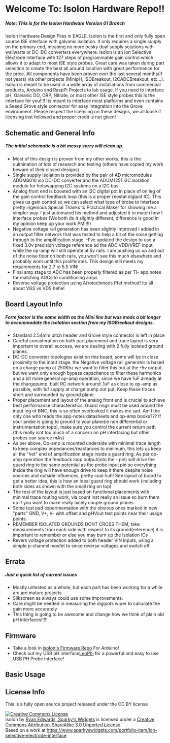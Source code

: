 Welcome To: IsoIon Hardware Repo!!
================================


##### Note: This is for the IsoIon Hardware Version 01 Branch

IsoIon Hardware Design Files in EAGLE. IsoIon is the first and only fully open source ISE interface with galvanic isolation. It only requires a single supply on the primary end, meaning no more pesky dual supply solutions with wallwarts or DC-DC converters everywhere. IsoIon is an Ion Selective Electrode Interface with 127 steps of programmable gain control which allows it to adapt to most ISE style probes. Great care was taken during part selection to create the best all around solution with great performance for the price. All components have been proven over the last several months(if not years) via other projects (MinipH, ISOBreakout, I2CADCBreakout, etc...). IsoIon is meant to be used in a wide array of installations from commercial products, Arduino and RaspPi Projects to lab usage. If you need to interface pH, Galvanic DO, ORP, Nitrate, or most other ISE style probes this is the interface for you!!!! Its meant to interface most platforms and even contains a Seeed Grove style connector for easy integration into the Grove environment.
Please respect the licensing on these designs, we all loose if licensing inst followed and proper credit is not given!



Schematic and General Info
-------------------------
##### The initial schematic is a bit messy sorry will clean up.

- Most of this design is proven from my other works, this is the culmination of lots of research and testing (others have copied my work beware of their closed designs)
- Single supply Isolation is provided by the pair of AD micromodules ADUM6010 iso DC-DC converter and the ADUM1251 I2C isolation module for hotswapping I2C systems on a I2C bus 
- Analog front end is boosted with an I2C digital pot in place of on leg of the gain control feedback loop (this is a proper reostat digipot IC). This gives us gain control so we can select what type of probe to interface pretty ingenious Special Thanks to Practical Maker for showing me a simpler way. I just automated his method and adjusted it to match how I interface probes (We both do it slightly different, difference is good in my opinion keep up your work PM!!!!)
- Negative voltage rail generation has been slightly improved I added in an output filter network that was tested to help a bit of the noise getting through to the amplification stage.
-I've updated the design to use a fixed 3.0v precision voltage reference ad the ADC VDD/VREF input, while the op-amp will still operate at 5v rails. I am pushing us up and out of the noise floor on both rails, you won't see this much elsewhere and probably wont until this proliferates. This design still meets my requirements for 2.7 to 5.5 VIN!
- Final amp stage to ADC has been properly filtered as per TI- app notes for matching ADCs to conditioning amps
- Reverse voltage protection using Afrotechmods Pfet method! Its all about VGS vs VDS hehe!

Board Layout Info
-------------------------
##### Form factor is the same width as the Mini line but was made a bit longer to accommodate the Isolation section from my ISOBreakout designs.

- Standard 2.54mm pitch header and Grove style connector is left in place
- Careful consideration on both part placement and trace layout is very important to overall success, we are dealing with 2 fully isolated ground planes.
- DC-DC converter topologies exist on this board, some will be in close proximity to the input stage. the Negative voltage rail generator is based on a charge pump at 250Khz we want to filter this out at the -5v output, but we want only enough bypass capacitance to filter these harmonics and a bit more general op-amp operation, since we have 1uF already at the chargepump. built RC network around .1uF as close to op-amp as possible, with 1uf supply at charge pump out put. Keep these traces short and surrounded by ground plane. 
- Proper placement and layout of the analog front end is crucial to achieve best performance characteristics. Guard rings must be used around the input leg of BNC, this is so often overlooked it makes me sad. Am I the only one who reads the app-notes datasheets and op-amp books??? If your probe is going to ground to your plane(ie non differential or instrumentation topo), make sure you control the current return path (this really isnt too much of a concern on pH interfacing but other probes can source mAs)
- As per above, Op-amp is mounted underside with minimal trace length to keep complex impedances/reactances to minimum, this lets us keep all the "hot" end of amplification stage inside a guard ring. As per op-amp operation the feedback loop output(into the - pin) will drive the guard ring to the same potential as the probe input pin so everything inside the ring will have enough drive to keep it there despite noise sources and outside influences, pretty cool huh! See layout of board to get a better idea, this is how an ideal guard ring should work (including both sides as shown with the small ring on top)
- The rest of the layout is just based on functional placements with minimal trace routing work, via count inst really an issue so burn them up if you want to make really nicely couple ground planes.
- Some test pad experimentation with the obvious ones marked in new "parts" GND, V+, V- with offset and pHVout test points near their usage points.
- REMEMBER ISOLATED GROUNDS DONT CROSS THEM, take measurements from each side with respect to its ground(reference) it is important to remember or else you may burn up the isolation ICs 
- Revers voltage protection added to both header VIN inputs, using a simple p-channel mosfet to since reverse voltages and switch off.

Errata
-------------------------

##### Just a quick list of current issues
- Mostly untested as a whole, but each part has been working for a while are are mature projects
- Silkscreen  as always could use some improvements.
- Care might be needed in measuring the digipots wiper to calculate the gain more accurately
- This thing is going to be awesome and change how we think of plain old pH interfaces!!!!!

Firmware
-------------------------

- Take a look in [isoIon's Firmware Repo](https://github.com/SparkysWidgets/IsoIonBFW) For Arduino!
- Check out my USB pH interface[LeoPhi](http://www.sparkyswidgets.com/Projects/LeoPhi.aspx) for a powerful and easy to use USB PH Probe interface!

Basic Usage
-------------------------


License Info
-------------------------

<p>This is a fully open source project released under the CC BY license</p>
<a rel="license" href="http://creativecommons.org/licenses/by-sa/3.0/deed.en_US"><img alt="Creative Commons License" style="border-width: 0px;" src="http://i.creativecommons.org/l/by-sa/3.0/88x31.png" /></a><br />
<span xmlns:dct="http://purl.org/dc/terms/" property="dct:title">IsoIon</span> by <a xmlns:cc="http://creativecommons.org/ns#" href="www.sparkyswidgets.com" property="cc:attributionName" rel="cc:attributionURL">Ryan Edwards, Sparky's Widgets</a> is licensed under a <a rel="license" href="http://creativecommons.org/licenses/by-sa/3.0/deed.en_US">Creative Commons Attribution-ShareAlike 3.0 Unported License</a>.<br />
Based on a work at <a xmlns:dct="http://purl.org/dc/terms/" href="/portfolio-item/ion-selective-electrode-interface" rel="dct:source">https://www.sparkyswidgets.com/portfolio-item/ion-selective-electrode-interface</a>